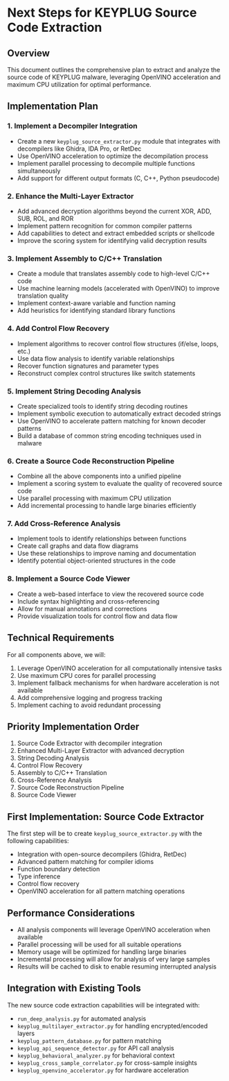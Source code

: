 # Next Steps for KEYPLUG Source Code Extraction

## Overview
This document outlines the comprehensive plan to extract and analyze the source code of KEYPLUG malware, leveraging OpenVINO acceleration and maximum CPU utilization for optimal performance.

## Implementation Plan

### 1. Implement a Decompiler Integration
- Create a new `keyplug_source_extractor.py` module that integrates with decompilers like Ghidra, IDA Pro, or RetDec
- Use OpenVINO acceleration to optimize the decompilation process
- Implement parallel processing to decompile multiple functions simultaneously
- Add support for different output formats (C, C++, Python pseudocode)

### 2. Enhance the Multi-Layer Extractor
- Add advanced decryption algorithms beyond the current XOR, ADD, SUB, ROL, and ROR
- Implement pattern recognition for common compiler patterns
- Add capabilities to detect and extract embedded scripts or shellcode
- Improve the scoring system for identifying valid decryption results

### 3. Implement Assembly to C/C++ Translation
- Create a module that translates assembly code to high-level C/C++ code
- Use machine learning models (accelerated with OpenVINO) to improve translation quality
- Implement context-aware variable and function naming
- Add heuristics for identifying standard library functions

### 4. Add Control Flow Recovery
- Implement algorithms to recover control flow structures (if/else, loops, etc.)
- Use data flow analysis to identify variable relationships
- Recover function signatures and parameter types
- Reconstruct complex control structures like switch statements

### 5. Implement String Decoding Analysis
- Create specialized tools to identify string decoding routines
- Implement symbolic execution to automatically extract decoded strings
- Use OpenVINO to accelerate pattern matching for known decoder patterns
- Build a database of common string encoding techniques used in malware

### 6. Create a Source Code Reconstruction Pipeline
- Combine all the above components into a unified pipeline
- Implement a scoring system to evaluate the quality of recovered source code
- Use parallel processing with maximum CPU utilization
- Add incremental processing to handle large binaries efficiently

### 7. Add Cross-Reference Analysis
- Implement tools to identify relationships between functions
- Create call graphs and data flow diagrams
- Use these relationships to improve naming and documentation
- Identify potential object-oriented structures in the code

### 8. Implement a Source Code Viewer
- Create a web-based interface to view the recovered source code
- Include syntax highlighting and cross-referencing
- Allow for manual annotations and corrections
- Provide visualization tools for control flow and data flow

## Technical Requirements

For all components above, we will:

1. Leverage OpenVINO acceleration for all computationally intensive tasks
2. Use maximum CPU cores for parallel processing
3. Implement fallback mechanisms for when hardware acceleration is not available
4. Add comprehensive logging and progress tracking
5. Implement caching to avoid redundant processing

## Priority Implementation Order

1. Source Code Extractor with decompiler integration
2. Enhanced Multi-Layer Extractor with advanced decryption
3. String Decoding Analysis
4. Control Flow Recovery
5. Assembly to C/C++ Translation
6. Cross-Reference Analysis
7. Source Code Reconstruction Pipeline
8. Source Code Viewer

## First Implementation: Source Code Extractor

The first step will be to create `keyplug_source_extractor.py` with the following capabilities:

- Integration with open-source decompilers (Ghidra, RetDec)
- Advanced pattern matching for compiler idioms
- Function boundary detection
- Type inference
- Control flow recovery
- OpenVINO acceleration for all pattern matching operations

## Performance Considerations

- All analysis components will leverage OpenVINO acceleration when available
- Parallel processing will be used for all suitable operations
- Memory usage will be optimized for handling large binaries
- Incremental processing will allow for analysis of very large samples
- Results will be cached to disk to enable resuming interrupted analysis

## Integration with Existing Tools

The new source code extraction capabilities will be integrated with:
- `run_deep_analysis.py` for automated analysis
- `keyplug_multilayer_extractor.py` for handling encrypted/encoded layers
- `keyplug_pattern_database.py` for pattern matching
- `keyplug_api_sequence_detector.py` for API call analysis
- `keyplug_behavioral_analyzer.py` for behavioral context
- `keyplug_cross_sample_correlator.py` for cross-sample insights
- `keyplug_openvino_accelerator.py` for hardware acceleration
